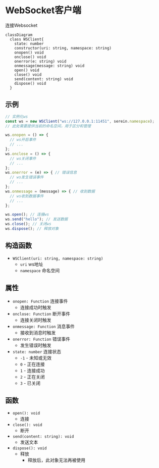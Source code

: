 # WebSocket客户端

连接Websocket

```mermaid
classDiagram
  class WSClient{
    state: number
    constructor(uri: string, namespace: string)
    onopen() void
    onclose() void
    onerror(e: string) void
    onmessage(message: string) void
    open() void
    close() void
    send(content: string) void
    dispose() void
  }
```

## 示例

```js
// 实例化ws
const ws = new WSClient("ws://127.0.0.1:11451", serein.namespace); 
// 此处需要提供当前的命名空间，用于区分和管理

ws.onopen = () => {
  // ws开启事件
  // ...
};
ws.onclose = () => {
  // ws关闭事件
  // ...
};
ws.onerror = (e) => { // 错误信息
  // ws发生错误事件
  // ...
};
ws.onmessage = (message) => { // 收到数据
  // ws收到数据事件
  // ...
};

ws.open(); // 连接ws
ws.send("hello"); // 发送数据
ws.close(); // 关闭ws
ws.dispose(); // 释放对象
```

## 构造函数

- `WSClient(uri: string, namespace: string)`
  - `uri` ws地址
  - `namespace` 命名空间

## 属性

- `onopen: Function` 连接事件
  - 连接成功时触发
- `onclose: Function` 断开事件
  - 连接关闭时触发
- `onmessage: Function` 消息事件
  - 接收到消息时触发
- `onerror: Function` 错误事件
  - 发生错误时触发
- `state: number` 连接状态
  - `-1` - 未知或无效
  - `0` - 正在连接
  - `1` - 连接成功
  - `2` - 正在关闭
  - `3` - 已关闭

## 函数

- `open(): void`
  - 连接
- `close(): void`
  - 断开
- `send(content: string): void`
  - 发送文本
- `dispose(): void`
  - 释放
    - 释放后，此对象无法再被使用
